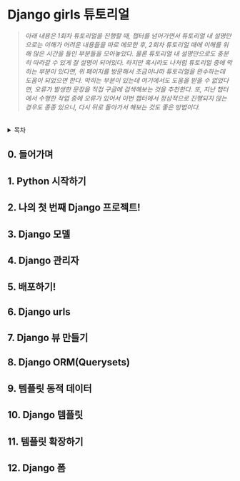 # Django girls 튜토리얼

> _아래 내용은 1회차 튜토리얼을 진행할 때, 챕터를 넘어가면서 튜토리얼 내 설명만으로는 이해가 어려운 내용들을 따로 메모한 후, 2회차 튜토리얼  때에 이해를 위해 많은 시간을 들인 부분들을 모아놓았다. 물론 튜토리얼 내 설명만으로도 충분히 따라갈 수 있게 잘 설명이 되어있다. 하지만 혹시라도 나처럼 튜토리얼 중에 막히는 부분이 있다면, 위 페이지를 방문해서 조금이나마 튜토리얼을 완수하는데 도움이 되었으면 한다. 막히는 부분이 있는데 여기에서도 도움을 받을 수 없었다면, 오류가 발생한 문장을 직접 구글에 검색해보는 것을 추천한다. 또, 지난 챕터에서 수행한 작업 중에 오류가 있어서 이번 챕터에서 정상적으로 진행되지 않는 경우도 종종 있으니, 다시 뒤로 돌아가서 해보는 것도 좋은 방법이다._

<br>

<details><summary>목차</summary>

00. [들어가며](#0-들어가며)
01. [Python 시작하기](#1-python-시작하기)
02. [나의 첫 번째 Django 프로젝트!](#2-나의-첫-번째-django-프로젝트!)
03. [Django 모델](#3-django-모델)
04. [Django 관리자](#0-django-관리자)
05. [배포하기!](#5-배포하기!)
06. [Django urls](#6-django-urls)
07. [Django 뷰 만들기](#7-django-뷰-만들기)
08. [Django ORM(Querysets)](#8-django-orm(querysets))
09. [템플릿 동적 데이터](#9-템플릿-동적-데이터)
10. [Django 템플릿](#10-django-템플릿)
11. [템플릿 확장하기](#11-템플릿-확장하기)
12. [Django 폼](#12-django-폼)

</details>

## 0. 들어가며
## 1. Python 시작하기
## 2. 나의 첫 번째 Django 프로젝트!
## 3. Django 모델
## 4. Django 관리자
## 5. 배포하기!
## 6. Django urls
## 7. Django 뷰 만들기
## 8. Django ORM(Querysets)
## 9. 템플릿 동적 데이터
## 10. Django 템플릿
## 11. 템플릿 확장하기
## 12. Django 폼
